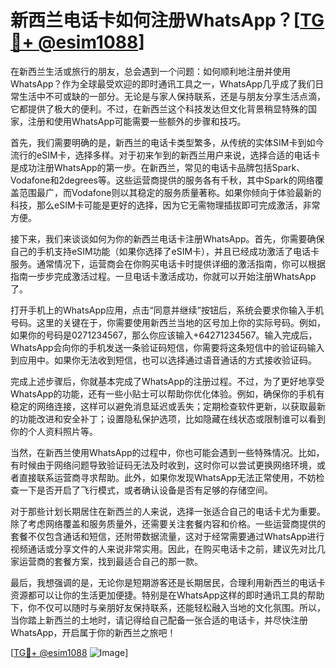 # 新西兰电话卡如何注册WhatsApp？[[TG💪+ @esim1088](https://t.me/s/esim1088)]

在新西兰生活或旅行的朋友，总会遇到一个问题：如何顺利地注册并使用WhatsApp？作为全球最受欢迎的即时通讯工具之一，WhatsApp几乎成了我们日常生活中不可或缺的一部分。无论是与家人保持联系，还是与朋友分享生活点滴，它都提供了极大的便利。不过，在新西兰这个科技发达但文化背景稍显特殊的国家，注册和使用WhatsApp可能需要一些额外的步骤和技巧。

首先，我们需要明确的是，新西兰的电话卡类型繁多，从传统的实体SIM卡到如今流行的eSIM卡，选择多样。对于初来乍到的新西兰用户来说，选择合适的电话卡是成功注册WhatsApp的第一步。在新西兰，常见的电话卡品牌包括Spark、Vodafone和2degrees等。这些运营商提供的服务各有千秋，其中Spark的网络覆盖范围最广，而Vodafone则以其稳定的服务质量著称。如果你倾向于体验最新的科技，那么eSIM卡可能是更好的选择，因为它无需物理插拔即可完成激活，非常方便。

接下来，我们来谈谈如何为你的新西兰电话卡注册WhatsApp。首先，你需要确保自己的手机支持eSIM功能（如果你选择了eSIM卡），并且已经成功激活了电话卡服务。通常情况下，运营商会在你购买电话卡时提供详细的激活指南，你可以根据指南一步步完成激活过程。一旦电话卡激活成功，你就可以开始注册WhatsApp了。

打开手机上的WhatsApp应用，点击“同意并继续”按钮后，系统会要求你输入手机号码。这里的关键在于，你需要使用新西兰当地的区号加上你的实际号码。例如，如果你的号码是0271234567，那么你应该输入+64271234567。输入完成后，WhatsApp会向你的手机发送一条验证码短信，你需要将这条短信中的验证码输入到应用中。如果你无法收到短信，也可以选择通过语音通话的方式接收验证码。

完成上述步骤后，你就基本完成了WhatsApp的注册过程。不过，为了更好地享受WhatsApp的功能，还有一些小贴士可以帮助你优化体验。例如，确保你的手机有稳定的网络连接，这样可以避免消息延迟或丢失；定期检查软件更新，以获取最新的功能改进和安全补丁；设置隐私保护选项，比如隐藏在线状态或限制谁可以看到你的个人资料照片等。

当然，在新西兰使用WhatsApp的过程中，你也可能会遇到一些特殊情况。比如，有时候由于网络问题导致验证码无法及时收到，这时你可以尝试更换网络环境，或者直接联系运营商寻求帮助。此外，如果你发现WhatsApp无法正常使用，不妨检查一下是否开启了飞行模式，或者确认设备是否有足够的存储空间。

对于那些计划长期居住在新西兰的人来说，选择一张适合自己的电话卡尤为重要。除了考虑网络覆盖和服务质量外，还需要关注套餐内容和价格。一些运营商提供的套餐不仅包含通话和短信，还附带数据流量，这对于经常需要通过WhatsApp进行视频通话或分享文件的人来说非常实用。因此，在购买电话卡之前，建议先对比几家运营商的套餐方案，找到最适合自己的那一款。

最后，我想强调的是，无论你是短期游客还是长期居民，合理利用新西兰的电话卡资源都可以让你的生活更加便捷。特别是在WhatsApp这样的即时通讯工具的帮助下，你不仅可以随时与亲朋好友保持联系，还能轻松融入当地的文化氛围。所以，当你踏上新西兰的土地时，请记得给自己配备一张合适的电话卡，并尽快注册WhatsApp，开启属于你的新西兰之旅吧！

[[TG💪+ @esim1088](https://t.me/s/esim1088) ![Image](https://i.postimg.cc/4NQfJmqS/Snipaste-2025-05-13-00-14-12.png)]